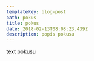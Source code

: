 ```yaml
---
templateKey: blog-post
path: pokus
title: pokus
date: 2018-02-13T08:08:23.439Z
description: popis pokusu
---
```

text pokusu
